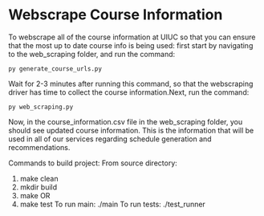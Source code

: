 # Webscrape Course Information
To webscrape all of the course information at UIUC so that you can ensure that the most up to date course info is being used:
first start by navigating to the web_scraping folder, and run the command:
```
py generate_course_urls.py
```
Wait for 2-3 minutes after running this command, so that the webscraping driver has time to collect the course information.Next, run the command:
```
py web_scraping.py
```
Now, in the course_information.csv file in the web_scraping folder, you should see updated course information. This is the information that will be used in all of our services regarding schedule generation and recommendations.

Commands to build project:
From source directory:
1. make clean
2. mkdir build
3. make
OR
3. make test
To run main: ./main
To run tests: ./test_runner
